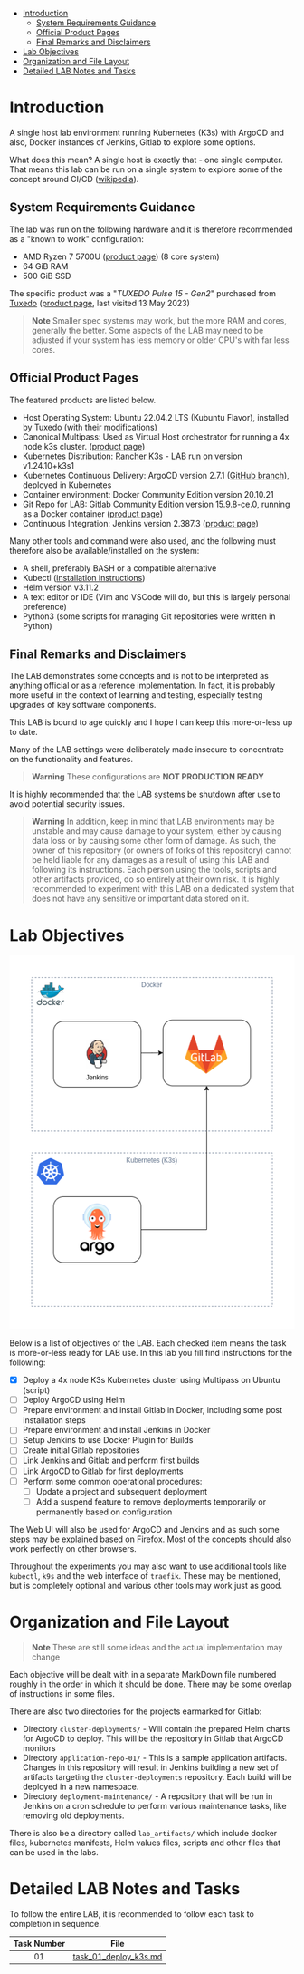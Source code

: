 
- [Introduction](#introduction)
  - [System Requirements Guidance](#system-requirements-guidance)
  - [Official Product Pages](#official-product-pages)
  - [Final Remarks and Disclaimers](#final-remarks-and-disclaimers)
- [Lab Objectives](#lab-objectives)
- [Organization and File Layout](#organization-and-file-layout)
- [Detailed LAB Notes and Tasks](#detailed-lab-notes-and-tasks)


# Introduction

A single host lab environment running Kubernetes (K3s) with ArgoCD and also, Docker instances of Jenkins, Gitlab to explore some options.

What does this mean? A single host is exactly that - one single computer. That means this lab can be run on a single system to explore some of the concept around CI/CD ([wikipedia](https://en.wikipedia.org/wiki/CI/CD)).

## System Requirements Guidance

The lab was run on the following hardware and it is therefore recommended as a "known to work" configuration:

* AMD Ryzen 7 5700U ([product page](https://www.amd.com/en/products/apu/amd-ryzen-7-5700u)) (8 core system)
* 64 GiB RAM
* 500 GiB SSD 

The specific product was a "_TUXEDO Pulse 15 - Gen2_" purchased from [Tuxedo](https://www.tuxedocomputers.com/) ([product page](https://www.tuxedocomputers.com/en/Linux-Hardware/Notebooks/15-16-inch/TUXEDO-Pulse-15-Gen2.tuxedo), last visited 13 May 2023)

> **Note**
> Smaller spec systems may work, but the more RAM and cores, generally the better. Some aspects of the LAB may need to be adjusted if your system has less memory or older CPU's with far less cores.

## Official Product Pages

The featured products are listed below.

* Host Operating System: Ubuntu 22.04.2 LTS (Kubuntu Flavor), installed by Tuxedo (with their modifications)
* Canonical Multipass: Used as Virtual Host orchestrator for running a 4x node k3s cluster. ([product page](https://multipass.run/))
* Kubernetes Distribution: [Rancher K3s](https://k3s.io/) - LAB run on version v1.24.10+k3s1
* Kubernetes Continuous Delivery: ArgoCD version 2.7.1 ([GitHub branch](https://github.com/argoproj/argo-cd/tree/v2.7.1)), deployed in Kubernetes
* Container environment: Docker Community Edition version 20.10.21
* Git Repo for LAB: Gitlab Community Edition version 15.9.8-ce.0, running as a Docker container ([product page](https://docs.gitlab.com/ee/install/docker.html))
* Continuous Integration: Jenkins version 2.387.3 ([product page](https://www.jenkins.io/doc/book/getting-started/))

Many other tools and command were also used, and the following must therefore also be available/installed on the system:

* A shell, preferably BASH or a compatible alternative
* Kubectl ([installation instructions](https://kubernetes.io/docs/tasks/tools/install-kubectl-linux/))
* Helm version v3.11.2
* A text editor or IDE (Vim and VSCode will do, but this is largely personal preference)
* Python3 (some scripts for managing Git repositories were written in Python)

## Final Remarks and Disclaimers

The LAB demonstrates some concepts and is not to be interpreted as anything official or as a reference implementation. In fact, it is probably more useful in the context of learning and testing, especially testing upgrades of key software components. 

This LAB is bound to age quickly and I hope I can keep this more-or-less up to date.

Many of the LAB settings were deliberately made insecure to concentrate on the functionality and features. 

> **Warning**
> These configurations are **NOT PRODUCTION READY**

It is highly recommended that the LAB systems be shutdown after use to avoid potential security issues. 

> **Warning**
> In addition, keep in mind that LAB environments may be unstable and may cause damage to your system, either by causing data loss or by causing some other form of damage. As such, the owner of this repository (or owners of forks of this repository) cannot be held liable for any damages as a result of using this LAB and following its instructions. Each person using the tools, scripts and other artifacts provided, do so entirely at their own risk. It is highly recommended to experiment with this LAB on a dedicated system that does not have any sensitive or important data stored on it.

# Lab Objectives

<div style="text-align: center;"><img src="https://github.com/nicc777/kubernetes-cicd-lab-local/raw/main/lab_setup.drawio.png" /></div>


Below is a list of objectives of the LAB. Each checked item means the task is more-or-less ready for LAB use. In this lab you fill find instructions for the following:

* [x] Deploy a 4x node K3s Kubernetes cluster using Multipass on Ubuntu (script)
* [ ] Deploy ArgoCD using Helm
* [ ] Prepare environment and install Gitlab in Docker, including some post installation steps
* [ ] Prepare environment and install Jenkins in Docker
* [ ] Setup Jenkins to use Docker Plugin for Builds
* [ ] Create initial Gitlab repositories
* [ ] Link Jenkins and Gitlab and perform first builds
* [ ] Link ArgoCD to Gitlab for first deployments
* [ ] Perform some common operational procedures:
  * [ ] Update a project and subsequent deployment
  * [ ] Add a suspend feature to remove deployments temporarily or permanently based on configuration

The Web UI will also be used for ArgoCD and Jenkins and as such some steps may be explained based on Firefox. Most of the concepts should also work perfectly on other browsers.

Throughout the experiments you may also want to use additional tools like `kubectl`, `k9s` and the web interface of `traefik`. These may be mentioned, but is completely optional and various other tools may work just as good.

# Organization and File Layout

> **Note**
> These are still some ideas and the actual implementation may change

Each objective will be dealt with in a separate MarkDown file numbered roughly in the order in which it should be done. There may be some overlap of instructions in some files.

There are also two directories for the projects earmarked for Gitlab:

* Directory `cluster-deployments/` - Will contain the prepared Helm charts for ArgoCD to deploy. This will be the repository in Gitlab that ArgoCD monitors
* Directory `application-repo-01/` - This is a sample application artifacts. Changes in this repository will result in Jenkins building a new set of artifacts targeting the `cluster-deployments` repository. Each build will be deployed in a new namespace.
* Directory `deployment-maintenance/` - A repository that will be run in Jenkins on a cron schedule to perform various maintenance tasks, like removing old deployments.

There is also be a directory called `lab_artifacts/`  which include docker files, kubernetes manifests, Helm values files, scripts and other files that can be used in the labs.

# Detailed LAB Notes and Tasks

To follow the entire LAB, it is recommended to follow each task to completion in sequence.

| Task Number | File                                                        |
|:-----------:|-------------------------------------------------------------|
| 01          | [task_01_deploy_k3s.md](./task_01_deploy_k3s.md)            |
